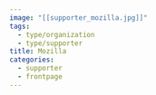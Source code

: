 ```yaml
---
image: "[[supporter_mozilla.jpg]]"
tags:
  - type/organization
  - type/supporter
title: Mozilla
categories:
  - supporter
  - frontpage
---
```

